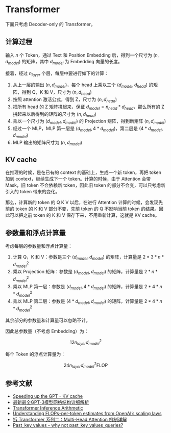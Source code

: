 # Transformer

下面只考虑 Decoder-only 的 Transformer。

## 计算过程

输入 $n$ 个 Token，通过 Text 和 Position Embedding 后，得到一个尺寸为 $(n, d_{model})$ 的矩阵，其中 $d_{model}$ 为 Embedding 向量的长度。

接着，经过 $n_{layer}$ 个层，每层中要进行如下的计算：

1. 从上一层的输出 $(n, d_{model})$，每个 head 上乘以三个 $(d_{model}, d_{head})$ 的矩阵，得到 Q，K 和 V，尺寸为 $(n, d_{head})$
2. 按照 attention 激活公式，得到 Z，尺寸为 $(n, d_{head})$
3. 把所有 head 的 Z 矩阵拼起来，保证 $d_{model} = n_{head} * d_{head}$，那么所有的 Z 拼起来以后得到的矩阵的尺寸为 $(n, d_{head})$
4. 乘以一个尺寸为 $(d_{model}, d_{model})$ 的 Projection 矩阵，得到新矩阵 $(n, d_{model})$
5. 经过一个 MLP，MLP 第一层是 $(d_{model}, 4*d_{model})$，第二层是 $(4*d_{model}, d_{model})$
6. MLP 输出的矩阵尺寸为 $(n, d_{model})$

## KV cache

在推理的时候，是在已有的 context 的基础上，生成一个新 token，再把 token 加到 context，继续生成下一个 token。计算的时候，由于 Attention 会带 Mask，旧 token 不会依赖新 token，因此旧 token 的部分不会变，可以只考虑新引入的 token 带来的变化。

那么，计算新的 token 的 Q K V 以后，在进行 Attention 计算的时候，会发现先前的 token 的 K 和 V 部分不变，先前 token 的 Q 不影响当前 token 的结果。因此可以把之前 token 的 K 和 V 保存下来，不用重新计算，这就是 KV cache。

## 参数量和浮点计算量

考虑每层的参数量和浮点计算量：

1. 计算 Q，K 和 V：参数是三个 $(d_{model}, d_{model})$ 的矩阵，计算量是 $2 * 3 * n * d_{model}^2$
2. 乘以 Projection 矩阵：参数是 $(d_{model}, d_{model})$ 的矩阵，计算量是 $2 * n * d_{model}^2$
3. 乘以 MLP 第一层：参数是 $(d_{model}, 4*d_{model})$ 的矩阵，计算量是 $2 * 4 * n * d_{model}^2$
4. 乘以 MLP 第二层：参数是 $(4*d_{model}, d_{model})$ 的矩阵，计算量是 $2 * 4 * n * d_{model}^2$

其余部分的参数量和计算量可以忽略不计。

因此总参数量（不考虑 Embedding）为：

$$
12n_{layer}d_{model}^2
$$

每个 Token 的浮点计算量为：

$$
24n_{layer}d_{model}^2 \mathrm{FLOP}
$$

## 参考文献

- [Speeding up the GPT - KV cache](https://www.dipkumar.dev/becoming-the-unbeatable/posts/gpt-kvcache/)
- [最新最全GPT-3模型网络结构详细解析](https://zhuanlan.zhihu.com/p/174782647)
- [Transformer Inference Arithmetic](https://kipp.ly/transformer-inference-arithmetic/)
- [Understanding FLOPs-per-token estimates from OpenAI’s scaling laws](https://discuss.huggingface.co/t/understanding-flops-per-token-estimates-from-openais-scaling-laws/23133)
- [拆 Transformer 系列二：Multi-Head Attention 机制详解](https://zhuanlan.zhihu.com/p/109983672)
- [Past_key_values - why not past_key_values_queries?](https://discuss.huggingface.co/t/past-key-values-why-not-past-key-values-queries/31941/4)